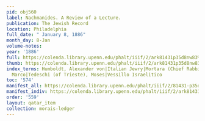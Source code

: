 ```yaml
---
pid: obj560
label: Nachmanides. A Review of a Lecture.
publication: The Jewish Record
location: Philadelphia
full_date: " January 8, 1886"
month_day: 8-Jan
volume-notes:
year: '1886'
full: https://colenda.library.upenn.edu/phalt/iiif/2/ark81431p35d8nw83%2FSHA256E-s7582591--1b7c9190d73f828f63961737b56cab0002351b54e65c09e167866b7112d65f2b.jpeg/full/3500,/0/default.jpg
thumb: https://colenda.library.upenn.edu/phalt/iiif/2/ark81431p35d8nw83%2FSHA256E-s7582591--1b7c9190d73f828f63961737b56cab0002351b54e65c09e167866b7112d65f2b.jpeg/full/!200,200/0/default.jpg
index_terms: Humboldt, Alexander von|Italian Jewry|Mortara (Chief Rabbi of Mantua),
  Marco|Tedeschi (of Trieste), Moses|Vessillo Israelitico
toc: '574'
manifest_all: https://colenda.library.upenn.edu/phalt/iiif/2/81431-p35d8nw83/manifest
manifest_indiv: https://colenda.library.upenn.edu/phalt/iiif/2/ark81431p35d8nw83%2FSHA256E-s7582591--1b7c9190d73f828f63961737b56cab0002351b54e65c09e167866b7112d65f2b.jpeg
order: '559'
layout: qatar_item
collection: morais-ledger
---
```

